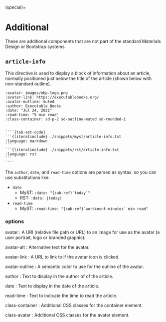 (special)=

# Additional

These are additional components that are not part of the standard Materials Design or Bootstrap systems.

## `article-info`

This directive is used to display a block of information about an article,
normally positioned just below the title of the article (shown below with non-standard outline).

```{article-info}
:avatar: images/ebp-logo.png
:avatar-link: https://executablebooks.org/
:avatar-outline: muted
:author: Executable Books
:date: "Jul 24, 2021"
:read-time: "5 min read"
:class-container: sd-p-2 sd-outline-muted sd-rounded-1
```

`````{dropdown-syntax} Syntax

````{tab-set-code}
```{literalinclude} ./snippets/myst/article-info.txt
:language: markdown
```
```{literalinclude} ./snippets/rst/article-info.txt
:language: rst
```
````
`````

The `author`, `date`, and `read-time` options are parsed as syntax,
so you can use substitutions like:

- `date`
  - MyST: `` :date: "{sub-ref}`today`" ``
  - RST: `:data: |today|`
- `read-time`
  - MyST: `` :read-time: "{sub-ref}`wordcount-minutes` min read" ``

### options

avatar
: A URI (relative file path or URL) to an image for use as the avatar (a user portrait, logo or branded graphic).

avatar-alt
: Alternative text for the avatar.

avatar-link
: A URL to link to if the avatar icon is clicked.

avatar-outline
: A semantic color to use for the outline of the avatar.

author
: Text to display in the author of of the article.

date
: Text to display in the date of the article.

read-time
: Text to indicate the time to read the article.

class-container
: Additional CSS classes for the container element.

class-avatar
: Additional CSS classes for the avatar element.
